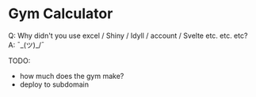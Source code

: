 # Gym Calculator

Q: Why didn't you use excel / Shiny / Idyll / account / Svelte etc. etc. etc? <br>
A: ¯\_(ツ)\_/¯

TODO:

- how much does the gym make?
- deploy to subdomain
